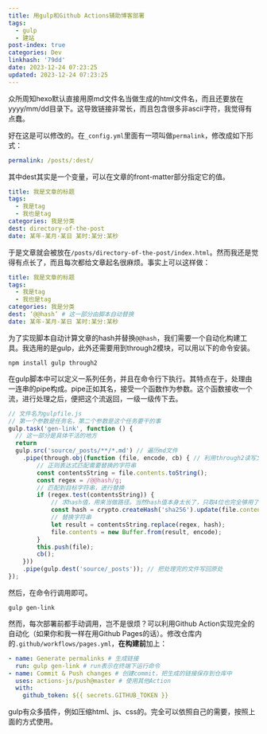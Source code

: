 ```yaml
---
title: 用gulp和Github Actions辅助博客部署
tags:
  - gulp
  - 建站
post-index: true
categories: Dev
linkhash: '79dd'
date: 2023-12-24 07:23:25
updated: 2023-12-24 07:23:25
---
```


众所周知hexo默认直接用原md文件名当做生成的html文件名，而且还要放在yyyy/mm/dd目录下。这导致链接非常长，而且包含很多非ascii字符，我觉得有点蠢。

好在这是可以修改的。在`_config.yml`里面有一项叫做`permalink`，修改成如下形式：

```yaml
permalink: /posts/:dest/
```

其中dest其实是一个变量，可以在文章的front-matter部分指定它的值。

```yaml
title: 我是文章的标题
tags:
  - 我是tag
  - 我也是tag
categories: 我是分类
dest: directory-of-the-post
date: 某年-某月-某日 某时:某分:某秒
```

于是文章就会被放在`/posts/directory-of-the-post/index.html`。然而我还是觉得有点长了，而且每次都给文章起名很麻烦。事实上可以这样做：

```yaml
title: 我是文章的标题
tags:
  - 我是tag
  - 我也是tag
categories: 我是分类
dest: ‘@@hash’ # 这一部分由脚本自动替换
date: 某年-某月-某日 某时:某分:某秒
```

为了实现脚本自动计算文章的hash并替换`@@hash`，我们需要一个自动化构建工具。我选用的是gulp，此外还需要用到through2模块，可以用以下的命令安装。

```shell
npm install gulp through2
```

在gulp脚本中可以定义一系列任务，并且在命令行下执行。其特点在于，处理由一连串的pipe构成。pipe正如其名，接受一个函数作为参数。这个函数接收一个流，进行处理之后，便把这个流返回，一级一级传下去。

```javascript
// 文件名为gulpfile.js
// 第一个参数是任务名，第二个参数是这个任务要干的事
gulp.task('gen-link', function () {
  // 这一部分是具体干活的地方
  return 
  gulp.src('source/_posts/**/*.md') // 遍历md文件
    .pipe(through.obj(function (file, encode, cb) { // 利用through2读写文件内容
        // 正则表达式匹配需要替换的字符串
        const contentsString = file.contents.toString();
        const regex = /@@hash/g;
        // 匹配到目标字符串，进行替换
        if (regex.test(contentsString)) {
            // 求hash值，用来当做路径。当然hash值本身太长了，只取4位也完全够用了
            const hash = crypto.createHash('sha256').update(file.contents).digest('hex').substring(0, 4);
            // 替换字符串
            let result = contentsString.replace(regex, hash);
            file.contents = new Buffer.from(result, encode);
        }
        this.push(file);
        cb();
    }))
    .pipe(gulp.dest('source/_posts')); // 把处理完的文件写回原处
});
```

然后，在命令行调用即可。

```shell
gulp gen-link
```

然而，每次部署前都手动调用，岂不是很烦？可以利用Github Action实现完全的自动化（如果你和我一样在用Github Pages的话）。修改仓库内的`.github/workflows/pages.yml`，**在构建前**加上：

```yaml
- name: Generate permalinks # 生成链接
  run: gulp gen-link # run表示在终端下运行命令
- name: Commit & Push changes # 创建commit，把生成的链接保存到仓库中
  uses: actions-js/push@master # 使用其他Action
  with:
    github_token: ${{ secrets.GITHUB_TOKEN }}
```

gulp有众多插件，例如压缩html、js、css的。完全可以依照自己的需要，按照上面的方式使用。